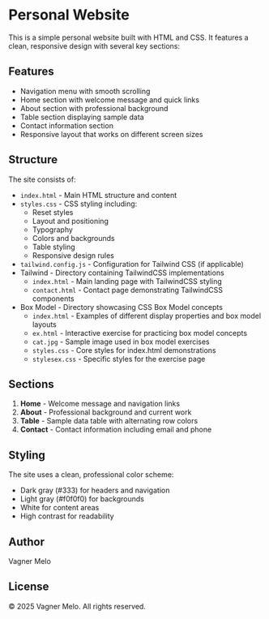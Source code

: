 # Personal Website

This is a simple personal website built with HTML and CSS. It features a clean, responsive design with several key sections:

## Features

- Navigation menu with smooth scrolling
- Home section with welcome message and quick links
- About section with professional background
- Table section displaying sample data
- Contact information section
- Responsive layout that works on different screen sizes

## Structure

The site consists of:

- `index.html` - Main HTML structure and content
- `styles.css` - CSS styling including:
  - Reset styles
  - Layout and positioning
  - Typography
  - Colors and backgrounds
  - Table styling
  - Responsive design rules
- `tailwind.config.js` - Configuration for Tailwind CSS (if applicable)
- Tailwind - Directory containing TailwindCSS implementations
  - `index.html` - Main landing page with TailwindCSS styling
  - `contact.html` - Contact page demonstrating TailwindCSS components
- Box Model - Directory showcasing CSS Box Model concepts
  - `index.html` - Examples of different display properties and box model layouts
  - `ex.html` - Interactive exercise for practicing box model concepts
  - `cat.jpg` - Sample image used in box model exercises
  - `styles.css` - Core styles for index.html demonstrations
  - `stylesex.css` - Specific styles for the exercise page

## Sections

1. **Home** - Welcome message and navigation links
2. **About** - Professional background and current work
3. **Table** - Sample data table with alternating row colors
4. **Contact** - Contact information including email and phone

## Styling

The site uses a clean, professional color scheme:
- Dark gray (#333) for headers and navigation
- Light gray (#f0f0f0) for backgrounds
- White for content areas
- High contrast for readability

## Author

Vagner Melo

## License

© 2025 Vagner Melo. All rights reserved.
